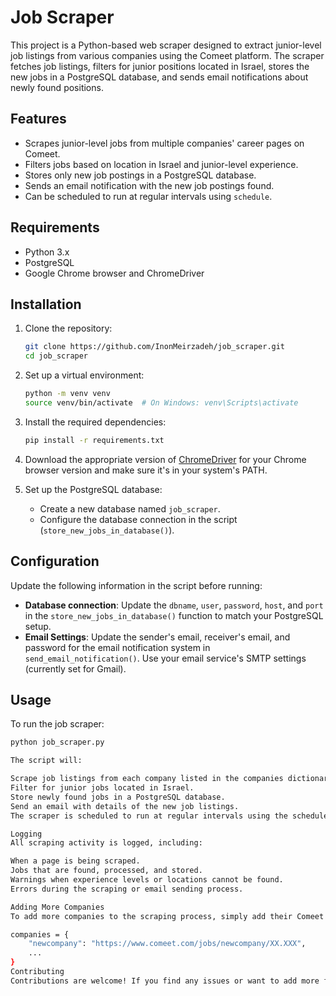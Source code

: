 # Job Scraper

This project is a Python-based web scraper designed to extract junior-level job listings from various companies using the Comeet platform. The scraper fetches job listings, filters for junior positions located in Israel, stores the new jobs in a PostgreSQL database, and sends email notifications about newly found positions.

## Features

- Scrapes junior-level jobs from multiple companies' career pages on Comeet.
- Filters jobs based on location in Israel and junior-level experience.
- Stores only new job postings in a PostgreSQL database.
- Sends an email notification with the new job postings found.
- Can be scheduled to run at regular intervals using `schedule`.

## Requirements

- Python 3.x
- PostgreSQL
- Google Chrome browser and ChromeDriver

## Installation

1. Clone the repository:

    ```bash
    git clone https://github.com/InonMeirzadeh/job_scraper.git
    cd job_scraper
    ```

2. Set up a virtual environment:

    ```bash
    python -m venv venv
    source venv/bin/activate  # On Windows: venv\Scripts\activate
    ```

3. Install the required dependencies:

    ```bash
    pip install -r requirements.txt
    ```

4. Download the appropriate version of [ChromeDriver](https://chromedriver.chromium.org/downloads) for your Chrome browser version and make sure it's in your system's PATH.

5. Set up the PostgreSQL database:
    - Create a new database named `job_scraper`.
    - Configure the database connection in the script (`store_new_jobs_in_database()`).

## Configuration

Update the following information in the script before running:

- **Database connection**: Update the `dbname`, `user`, `password`, `host`, and `port` in the `store_new_jobs_in_database()` function to match your PostgreSQL setup.
- **Email Settings**: Update the sender's email, receiver's email, and password for the email notification system in `send_email_notification()`. Use your email service's SMTP settings (currently set for Gmail).

## Usage

To run the job scraper:

```bash
python job_scraper.py

The script will:

Scrape job listings from each company listed in the companies dictionary.
Filter for junior jobs located in Israel.
Store newly found jobs in a PostgreSQL database.
Send an email with details of the new job listings.
The scraper is scheduled to run at regular intervals using the schedule library. You can modify the interval in the main() function, which is currently set to run every minute.

Logging
All scraping activity is logged, including:

When a page is being scraped.
Jobs that are found, processed, and stored.
Warnings when experience levels or locations cannot be found.
Errors during the scraping or email sending process.

Adding More Companies
To add more companies to the scraping process, simply add their Comeet job listing URL and company name to the companies dictionary in the job_scraping_task() function. The URLs should follow the Comeet format.

companies = {
    "newcompany": "https://www.comeet.com/jobs/newcompany/XX.XXX",
    ...
}
Contributing
Contributions are welcome! If you find any issues or want to add more features, feel free to open a pull request or issue.
